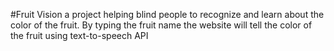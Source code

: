 #Fruit Vision
a project helping blind people to recognize and learn about the color of the fruit. By typing the fruit name the website will tell the color of the fruit using text-to-speech API
